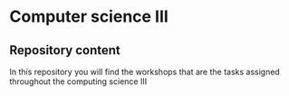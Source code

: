 # Computer science III
## Repository content 
In this repository you will find  the workshops that are the tasks assigned throughout the computing science III
